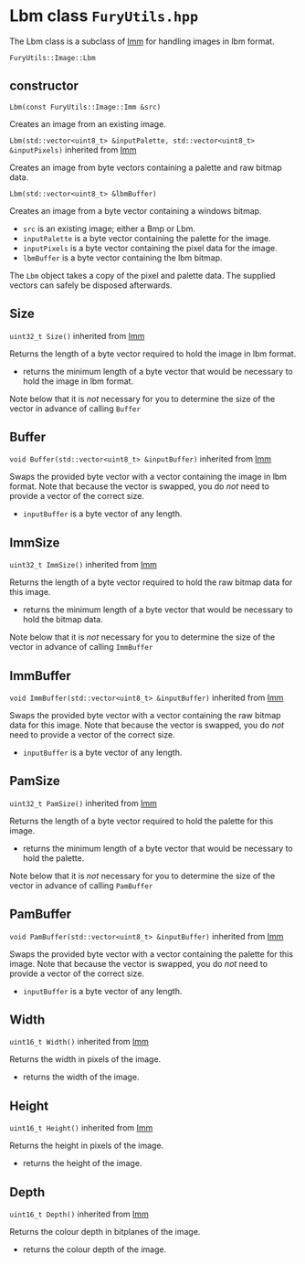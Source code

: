 # Lbm class `FuryUtils.hpp`

The Lbm class is a subclass of [Imm](imm.md) for handling images in lbm format.

`FuryUtils::Image::Lbm`

## constructor

`Lbm(const FuryUtils::Image::Imm &src)`

Creates an image from an existing image.

`Lbm(std::vector<uint8_t> &inputPalette, std::vector<uint8_t> &inputPixels)` inherited from [Imm](imm.md)

Creates an image from byte vectors containing a palette and raw bitmap data.

`Lbm(std::vector<uint8_t> &lbmBuffer)`

Creates an image from a byte vector containing a windows bitmap.

- `src` is an existing image; either a Bmp or Lbm.
- `inputPalette` is a byte vector containing the palette for the image.
- `inputPixels` is a byte vector containing the pixel data for the image.
- `lbmBuffer` is a byte vector containing the lbm bitmap.

The `Lbm` object takes a copy of the pixel and palette data. The supplied vectors can safely be disposed afterwards.

## Size 

`uint32_t Size()` inherited from [Imm](imm.md)

Returns the length of a byte vector required to hold the image in lbm format.

- returns the minimum length of a byte vector that would be necessary to hold the image in lbm format.

Note below that it is *not* necessary for you to determine the size of the vector in advance of calling `Buffer`

## Buffer

`void Buffer(std::vector<uint8_t> &inputBuffer)` inherited from [Imm](imm.md)

Swaps the provided byte vector with a vector containing the image in lbm format. Note that because the vector is swapped, you
do *not* need to provide a vector of the correct size.

- `inputBuffer` is a byte vector of any length.

## ImmSize

`uint32_t ImmSize()` inherited from [Imm](imm.md)

Returns the length of a byte vector required to hold the raw bitmap data for this image.

- returns the minimum length of a byte vector that would be necessary to hold the bitmap data.

Note below that it is *not* necessary for you to determine the size of the vector in advance of calling `ImmBuffer`

## ImmBuffer

`void ImmBuffer(std::vector<uint8_t> &inputBuffer)` inherited from [Imm](imm.md)

Swaps the provided byte vector with a vector containing the raw bitmap data for this image. Note that because the vector is swapped, you
do *not* need to provide a vector of the correct size.

- `inputBuffer` is a byte vector of any length.

## PamSize

`uint32_t PamSize()` inherited from [Imm](imm.md)

Returns the length of a byte vector required to hold the palette for this image.

- returns the minimum length of a byte vector that would be necessary to hold the palette.

Note below that it is *not* necessary for you to determine the size of the vector in advance of calling `PamBuffer`

## PamBuffer

`void PamBuffer(std::vector<uint8_t> &inputBuffer)` inherited from [Imm](imm.md)

Swaps the provided byte vector with a vector containing the palette for this image. Note that because the vector is swapped, you
do *not* need to provide a vector of the correct size.

- `inputBuffer` is a byte vector of any length.

## Width

`uint16_t Width()`  inherited from [Imm](imm.md)

Returns the width in pixels of the image.

- returns the width of the image. 

## Height

`uint16_t Height()` inherited from [Imm](imm.md)

Returns the height in pixels of the image.

- returns the height of the image. 

## Depth

`uint16_t Depth()` inherited from [Imm](imm.md)

Returns the colour depth in bitplanes of the image.

- returns the colour depth of the image. 
